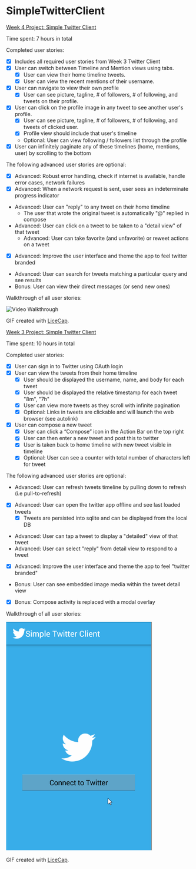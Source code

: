 # SimpleTwitterClient
[Week 4 Project: Simple Twitter Client](http://courses.codepath.com/courses/intro_to_android/week/4#!assignment)

Time spent: 7 hours in total

Completed user stories:

 * [x] Includes all required user stories from Week 3 Twitter Client
 * [x] User can switch between Timeline and Mention views using tabs.
   * [x] User can view their home timeline tweets.
   * [x] User can view the recent mentions of their username.
 * [x] User can navigate to view their own profile
   * [x] User can see picture, tagline, # of followers, # of following, and tweets on their profile.
 * [x] User can click on the profile image in any tweet to see another user's profile.
   * [x] User can see picture, tagline, # of followers, # of following, and tweets of clicked user.
   * [x] Profile view should include that user's timeline
   * Optional: User can view following / followers list through the profile
 * [x] User can infinitely paginate any of these timelines (home, mentions, user) by scrolling to the bottom

The following advanced user stories are optional:
 * [x] Advanced: Robust error handling, check if internet is available, handle error cases, network failures
 * [x] Advanced: When a network request is sent, user sees an indeterminate progress indicator
 * Advanced: User can "reply" to any tweet on their home timeline
   * The user that wrote the original tweet is automatically "@" replied in compose
 * Advanced: User can click on a tweet to be taken to a "detail view" of that tweet
   * Advanced: User can take favorite (and unfavorite) or reweet actions on a tweet
 * [x] Advanced: Improve the user interface and theme the app to feel twitter branded
 * Advanced: User can search for tweets matching a particular query and see results
 * Bonus: User can view their direct messages (or send new ones)

Walkthrough of all user stories:

![Video Walkthrough](SimpleTwitterClient2.gif)

GIF created with [LiceCap](http://www.cockos.com/licecap/).



[Week 3 Project: Simple Twitter Client](http://courses.codepath.com/courses/intro_to_android/week/3#!assignment)

Time spent: 10 hours in total

Completed user stories:

 * [x] User can sign in to Twitter using OAuth login
 * [x] User can view the tweets from their home timeline
   * [x] User should be displayed the username, name, and body for each tweet
   * [x] User should be displayed the relative timestamp for each tweet "8m", "7h"
   * [x] User can view more tweets as they scroll with infinite pagination
   * [x] Optional: Links in tweets are clickable and will launch the web browser (see autolink)
 * [x] User can compose a new tweet
   * [x] User can click a “Compose” icon in the Action Bar on the top right
   * [x] User can then enter a new tweet and post this to twitter
   * [x] User is taken back to home timeline with new tweet visible in timeline
   * [x] Optional: User can see a counter with total number of characters left for tweet

The following advanced user stories are optional:
 
 * Advanced: User can refresh tweets timeline by pulling down to refresh (i.e pull-to-refresh)
 * [x] Advanced: User can open the twitter app offline and see last loaded tweets
   * [x] Tweets are persisted into sqlite and can be displayed from the local DB
 * Advanced: User can tap a tweet to display a "detailed" view of that tweet
 * Advanced: User can select "reply" from detail view to respond to a tweet
 * [x] Advanced: Improve the user interface and theme the app to feel "twitter branded"
 * Bonus: User can see embedded image media within the tweet detail view
 * [x] Bonus: Compose activity is replaced with a modal overlay
 
Walkthrough of all user stories:

![Video Walkthrough](SimpleTwitterClient.gif)

GIF created with [LiceCap](http://www.cockos.com/licecap/).

